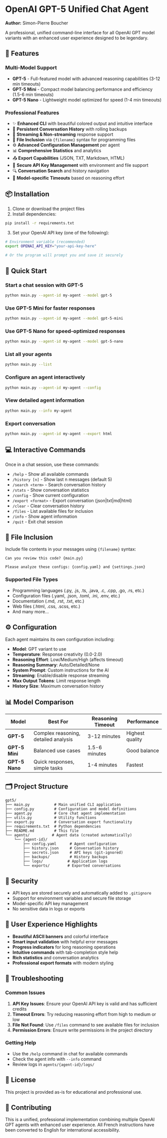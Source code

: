 # OpenAI GPT-5 Unified Chat Agent
**Author:** Simon-Pierre Boucher

A professional, unified command-line interface for all OpenAI GPT model variants with an enhanced user experience designed to be legendary.

## 🚀 Features

### Multi-Model Support
- **GPT-5** - Full-featured model with advanced reasoning capabilities (3-12 min timeouts)
- **GPT-5 Mini** - Compact model balancing performance and efficiency (1.5-6 min timeouts)  
- **GPT-5 Nano** - Lightweight model optimized for speed (1-4 min timeouts)

### Professional Features
- ✨ **Enhanced CLI** with beautiful colored output and intuitive interface
- 💬 **Persistent Conversation History** with rolling backups
- 🌊 **Streaming & Non-streaming** response support
- 📁 **File Inclusion** via `{filename}` syntax for programming files
- ⚙️ **Advanced Configuration Management** per agent
- 📊 **Comprehensive Statistics** and analytics
- 📤 **Export Capabilities** (JSON, TXT, Markdown, HTML)
- 🔐 **Secure API Key Management** with environment and file support
- 🔍 **Conversation Search** and history navigation
- 🎯 **Model-specific Timeouts** based on reasoning effort

## 📦 Installation

1. Clone or download the project files
2. Install dependencies:
```bash
pip install -r requirements.txt
```

3. Set your OpenAI API key (one of the following):
```bash
# Environment variable (recommended)
export OPENAI_API_KEY="your-api-key-here"

# Or the program will prompt you and save it securely
```

## 🎯 Quick Start

### Start a chat session with GPT-5
```bash
python main.py --agent-id my-agent --model gpt-5
```

### Use GPT-5 Mini for faster responses
```bash
python main.py --agent-id my-agent --model gpt-5-mini
```

### Use GPT-5 Nano for speed-optimized responses
```bash
python main.py --agent-id my-agent --model gpt-5-nano
```

### List all your agents
```bash
python main.py --list
```

### Configure an agent interactively
```bash
python main.py --agent-id my-agent --config
```

### View detailed agent information
```bash
python main.py --info my-agent
```

### Export conversation
```bash
python main.py --agent-id my-agent --export html
```

## 💻 Interactive Commands

Once in a chat session, use these commands:

- `/help` - Show all available commands
- `/history [n]` - Show last n messages (default 5)
- `/search <term>` - Search conversation history
- `/stats` - Show conversation statistics
- `/config` - Show current configuration
- `/export <format>` - Export conversation (json|txt|md|html)
- `/clear` - Clear conversation history
- `/files` - List available files for inclusion
- `/info` - Show agent information
- `/quit` - Exit chat session

## 📁 File Inclusion

Include file contents in your messages using `{filename}` syntax:

```
Can you review this code? {main.py}

Please analyze these configs: {config.yaml} and {settings.json}
```

### Supported File Types
- Programming languages (.py, .js, .ts, .java, .c, .cpp, .go, .rs, etc.)
- Configuration files (.yaml, .json, .toml, .ini, .env, etc.)
- Documentation (.md, .rst, .txt, etc.)
- Web files (.html, .css, .scss, etc.)
- And many more...

## ⚙️ Configuration

Each agent maintains its own configuration including:

- **Model**: GPT variant to use
- **Temperature**: Response creativity (0.0-2.0)
- **Reasoning Effort**: Low/Medium/High (affects timeout)
- **Reasoning Summary**: Auto/Detailed/None
- **System Prompt**: Custom instructions for the AI
- **Streaming**: Enable/disable response streaming
- **Max Output Tokens**: Limit response length
- **History Size**: Maximum conversation history

## 📊 Model Comparison

| Model | Best For | Reasoning Timeout | Performance |
|-------|----------|------------------|-------------|
| **GPT-5** | Complex reasoning, detailed analysis | 3-12 minutes | Highest quality |
| **GPT-5 Mini** | Balanced use cases | 1.5-6 minutes | Good balance |
| **GPT-5 Nano** | Quick responses, simple tasks | 1-4 minutes | Fastest |

## 🗂️ Project Structure

```
gpt5/
├── main.py           # Main unified CLI application
├── config.py         # Configuration and model definitions
├── agent.py          # Core chat agent implementation
├── utils.py          # Utility functions
├── export.py         # Conversation export functionality
├── requirements.txt  # Python dependencies
├── README.md         # This file
└── agents/          # Agent data (created automatically)
    └── {agent-id}/
        ├── config.yaml      # Agent configuration
        ├── history.json     # Conversation history
        ├── secrets.json     # API keys (git-ignored)
        ├── backups/         # History backups
        ├── logs/           # Application logs
        └── exports/        # Exported conversations
```

## 🔐 Security

- API keys are stored securely and automatically added to `.gitignore`
- Support for environment variables and secure file storage
- Model-specific API key management
- No sensitive data in logs or exports

## 🎨 User Experience Highlights

- **Beautiful ASCII banners** and colorful interface
- **Smart input validation** with helpful error messages
- **Progress indicators** for long reasoning operations
- **Intuitive commands** with tab-completion style help
- **Rich statistics** and conversation analytics
- **Professional export formats** with modern styling

## 🐛 Troubleshooting

### Common Issues

1. **API Key Issues**: Ensure your OpenAI API key is valid and has sufficient credits
2. **Timeout Errors**: Try reducing reasoning effort from high to medium or low
3. **File Not Found**: Use `/files` command to see available files for inclusion
4. **Permission Errors**: Ensure write permissions in the project directory

### Getting Help

- Use the `/help` command in chat for available commands
- Check the agent info with `--info` command
- Review logs in `agents/{agent-id}/logs/`

## 📝 License

This project is provided as-is for educational and professional use.

## 🤝 Contributing

This is a unified, professional implementation combining multiple OpenAI GPT agents with enhanced user experience. All French instructions have been converted to English for international accessibility.
